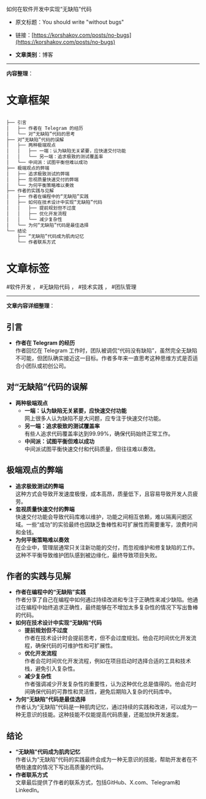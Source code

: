 如何在软件开发中实现“无缺陷”代码  
- 原文标题：You should write "without bugs"  
- 链接：[https://korshakov.com/posts/no-bugs](https://korshakov.com/posts/no-bugs)  

- **文章类别**：博客  

---

**内容整理**：

# 文章框架

```markdown

├── 引言
│   ├── 作者在 Telegram 的经历
│   └── 对“无缺陷”代码的思考
├── 对“无缺陷”代码的误解
│   ├── 两种极端观点
│   │   ├── 一端：认为缺陷无关紧要，应快速交付功能
│   │   └── 另一端：追求极致的测试覆盖率
│   └── 中间派：试图平衡但难以成功
├── 极端观点的弊端
│   ├── 追求极致测试的弊端
│   ├── 忽视质量快速交付的弊端
│   └── 为何平衡策略难以奏效
├── 作者的实践与见解
│   ├── 作者在编程中的“无缺陷”实践
│   ├── 如何在技术设计中实现“无缺陷”代码
│   │   ├── 提前规划但不过度
│   │   ├── 优化开发流程
│   │   └── 减少复杂性
│   └── 为何“无缺陷”代码是最佳选择
└── 结论
    ├── “无缺陷”代码成为肌肉记忆
    └── 作者联系方式
```

# 文章标签
#软件开发 ， #无缺陷代码 ， #技术实践 ， #团队管理

---

**文章内容详细整理**：

## 引言
- **作者在 Telegram 的经历**  
  作者回忆在 Telegram 工作时，团队被调侃“代码没有缺陷”，虽然完全无缺陷不可能，但团队确实接近这一目标。作者多年来一直思考这种思维方式是否适合小团队或初创公司。

## 对“无缺陷”代码的误解
- **两种极端观点**  
  - **一端：认为缺陷无关紧要，应快速交付功能**  
    网上很多人认为缺陷不是大问题，应专注于快速交付功能。  
  - **另一端：追求极致的测试覆盖率**  
    有些人追求代码覆盖率达到99.99%，确保代码始终正常工作。  
  - **中间派：试图平衡但难以成功**  
    中间派试图平衡快速交付和代码质量，但往往难以奏效。

## 极端观点的弊端
- **追求极致测试的弊端**  
  这种方式会导致开发速度极慢，成本高昂，质量低下，且容易导致开发人员疲劳。  
- **忽视质量快速交付的弊端**  
  快速交付功能会导致代码库难以维护，功能之间相互依赖，难以隔离问题区域。一些“成功”的实验最终也因缺乏鲁棒性和可扩展性而需要重写，浪费时间和金钱。  
- **为何平衡策略难以奏效**  
  在企业中，管理层通常只关注新功能的交付，而忽视维护和修复缺陷的工作。这种不平衡导致维护团队感到被边缘化，最终导致项目失败。

## 作者的实践与见解
- **作者在编程中的“无缺陷”实践**  
  作者分享了自己在编程中如何通过持续改进和专注于正确性来减少缺陷。他通过在编程中始终追求正确性，最终能够在不增加太多复杂性的情况下写出鲁棒的代码。  
- **如何在技术设计中实现“无缺陷”代码**  
  - **提前规划但不过度**  
    作者在技术设计时会提前思考，但不会过度规划。他会花时间优化开发流程，确保代码的可维护性和可扩展性。  
  - **优化开发流程**  
    作者会花时间优化开发流程，例如在项目启动时选择合适的工具和技术栈，避免引入复杂性。  
  - **减少复杂性**  
    作者强调减少开发复杂性的重要性，认为这种优化总是值得的。他会花时间确保代码的可靠性和灵活性，避免后期陷入复杂的代码库中。  
- **为何“无缺陷”代码是最佳选择**  
  作者认为“无缺陷”代码是一种肌肉记忆，通过持续的实践和改进，可以成为一种无意识的技能。这种技能不仅能提高代码质量，还能加快开发速度。

## 结论
- **“无缺陷”代码成为肌肉记忆**  
  作者认为“无缺陷”代码的实践最终会成为一种无意识的技能，帮助开发者在不牺牲速度的情况下写出高质量的代码。  
- **作者联系方式**  
  文章最后提供了作者的联系方式，包括GitHub、X.com、Telegram和LinkedIn。
